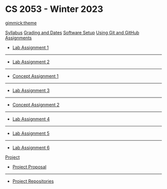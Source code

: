<!--
  -- Name of your wiki
  -- Do NOT remove the leading `#` character.
  -->

# CS 2053 - Winter 2023

<!--
  -- Default theme
  -- (Read: http://dynalon.github.io/mdwiki/#!customizing.md#Theme_chooser)
  -->

[gimmick:theme](cosmo)

<!--
  -- Navigation
  -- (Read: http://dynalon.github.io/mdwiki/#!quickstart.md#Adding_a_navigation)
  -->

[Syllabus](pages/cs2053_syllabus_w2023.md)
[Grading and Dates](pages/cs2053-grading-dates_w2023.md)
[Software Setup](pages/cs2053-requirements-and-setup.md)
[Using Git and GitHub](pages/CS2053-working-with-git.md)
[Assignments]()

  * [Lab Assignment 1](pages/assignments/cs2053-w2023-lab-assignment-1.md)
  - - - -
  * [Lab Assignment 2](pages/assignments/cs2053-w2023-lab-assignment-2.md)
  - - - -
  * [Concept Assignment 1](pages/assignments/concept-assn1.md)
  - - - -
  * [Lab Assignment 3](pages/assignments/cs2053-w2023-lab-assignment-3.md)
  - - - -
  * [Concept Assignment 2](pages/assignments/concept-assn2.md)
  - - - -
  * [Lab Assignment 4](pages/assignments/cs2053-w2023-lab-assignment-4.md)
  - - - -
  * [Lab Assignment 5](pages/assignments/cs2053-w2023-lab-assignment-5.md)
  - - - -
  * [Lab Assignment 6](pages/assignments/cs2053-w2023-lab-assignment-5.md)

[Project]()

  * [Project Proposal](pages/Project/project-proposal.md)
  - - - -
  * [Project Repositories](pages/Project/project-repos.md)


<!-- A more complex navigation example: ----------------------------------------

[Menu Item 1]()

  * # SubMenu Heading 1
  * [SubMenu Item 1](pages/subitem1.md)
  * [SubMenu Item 2](pages/subitem2.md)
  - - - -
  * # SubMenu Heading 2
  * [SubMenu Item 3](pages/subitem3.md)
  - - - -
  * # SubMenu Heading 3
  * [SubMenu Item 3](pages/subitem3.md)

[Menu Item 2](pages/item2.md)

[Menu Item 3](pages/item3.md)

---------------------------------------------------------------------------- -->

<!--
  -- Change the Language
  -- Could be useful when there's more than one language wiki.
  -->

<!--
[Change the Language]()

  * [English (United States)](/en_US/)
  * [English (United Kingdom)](/en_GB/)
  * [Italian](/it/)
-->

<!--
  -- Let the user choose a theme
  -- (Read: http://dynalon.github.io/mdwiki/#!quickstart.md#Adding_a_navigation)
  -->

<!--
[gimmick:themechooser](Choose theme)
-->
